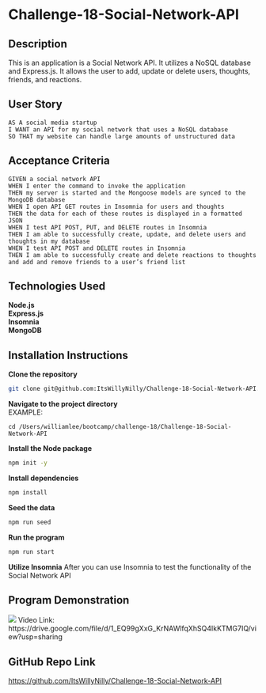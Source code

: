# Challenge-18-Social-Network-API

## Description
This is an application is a Social Network API. It utilizes a NoSQL database and Express.js. It allows the user to add, update or delete users, thoughts, friends, and reactions. 

## User Story

```
AS A social media startup
I WANT an API for my social network that uses a NoSQL database
SO THAT my website can handle large amounts of unstructured data
```

## Acceptance Criteria

```
GIVEN a social network API
WHEN I enter the command to invoke the application
THEN my server is started and the Mongoose models are synced to the MongoDB database
WHEN I open API GET routes in Insomnia for users and thoughts
THEN the data for each of these routes is displayed in a formatted JSON
WHEN I test API POST, PUT, and DELETE routes in Insomnia
THEN I am able to successfully create, update, and delete users and thoughts in my database
WHEN I test API POST and DELETE routes in Insomnia
THEN I am able to successfully create and delete reactions to thoughts and add and remove friends to a user’s friend list
```

## Technologies Used
**Node.js** <br>
**Express.js**<br>
**Insomnia**<br>
**MongoDB**<br>

## Installation Instructions
**Clone the repository**
```bash
git clone git@github.com:ItsWillyNilly/Challenge-18-Social-Network-API.git
```

**Navigate to the project directory**
<br>EXAMPLE:
```
cd /Users/williamlee/bootcamp/challenge-18/Challenge-18-Social-Network-API
```
**Install the Node package**
```bash
npm init -y
```

**Install dependencies**
```bash
npm install
```

**Seed the data**
```bash
npm run seed
```

**Run the program**
```bash
npm run start
```

**Utilize Insomnia**
After you can use Insomnia to test the functionality of the Social Network API

## Program Demonstration
<img src="assets/videos/Untitled Video September 16, 2024 3_39 PM.gif">
Video Link:<br> https://drive.google.com/file/d/1_EQ99gXxG_KrNAWlfqXhSQ4IkKTMG7IQ/view?usp=sharing

## GitHub Repo Link
https://github.com/ItsWillyNilly/Challenge-18-Social-Network-API
